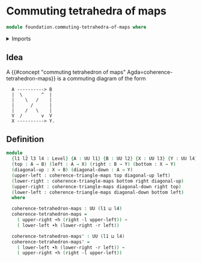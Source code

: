 # Commuting tetrahedra of maps

```agda
module foundation.commuting-tetrahedra-of-maps where
```

<details><summary>Imports</summary>

```agda
open import foundation.universe-levels
open import foundation.whiskering-homotopies-composition

open import foundation-core.commuting-triangles-of-maps
open import foundation-core.homotopies
```

</details>

## Idea

A {{#concept "commuting tetrahedron of maps" Agda=coherence-tetrahedron-maps}}
is a commuting diagram of the form

```text
  A ----------> B
  |  \       ^  |
  |    \   /    |
  |      /      |
  |    /   \    |
  V  /       v  V
  X ----------> Y.
```

## Definition

```agda
module _
  {l1 l2 l3 l4 : Level} {A : UU l1} {B : UU l2} {X : UU l3} {Y : UU l4}
  (top : A → B) (left : A → X) (right : B → Y) (bottom : X → Y)
  (diagonal-up : X → B) (diagonal-down : A → Y)
  (upper-left : coherence-triangle-maps top diagonal-up left)
  (lower-right : coherence-triangle-maps bottom right diagonal-up)
  (upper-right : coherence-triangle-maps diagonal-down right top)
  (lower-left : coherence-triangle-maps diagonal-down bottom left)
  where

  coherence-tetrahedron-maps : UU (l1 ⊔ l4)
  coherence-tetrahedron-maps =
    ( upper-right ∙h (right ·l upper-left)) ~
    ( lower-left ∙h (lower-right ·r left))

  coherence-tetrahedron-maps' : UU (l1 ⊔ l4)
  coherence-tetrahedron-maps' =
    ( lower-left ∙h (lower-right ·r left)) ~
    ( upper-right ∙h (right ·l upper-left))
```
